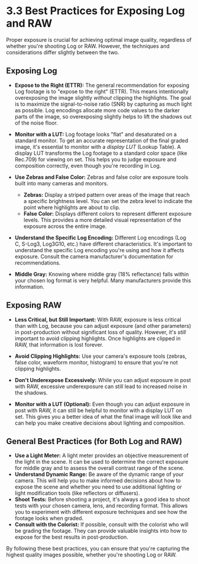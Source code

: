 # 3.3 Best Practices for Exposing Log and RAW

Proper exposure is crucial for achieving optimal image quality, regardless of whether you're shooting Log or RAW. However, the techniques and considerations differ slightly between the two.

## Exposing Log

*   **Expose to the Right (ETTR):**  The general recommendation for exposing Log footage is to "expose to the right" (ETTR). This means intentionally overexposing the image slightly *without* clipping the highlights.  The goal is to maximize the signal-to-noise ratio (SNR) by capturing as much light as possible. Log encodings allocate more code values to the darker parts of the image, so overexposing slightly helps to lift the shadows out of the noise floor.

*   **Monitor with a LUT:**  Log footage looks "flat" and desaturated on a standard monitor.  To get an accurate representation of the final graded image, it's essential to monitor with a *display LUT* (Lookup Table).  A display LUT transforms the Log footage to a standard color space (like Rec.709) for viewing on set. This helps you to judge exposure and composition correctly, even though you're recording in Log.

*   **Use Zebras and False Color:**  Zebras and false color are exposure tools built into many cameras and monitors.
    *   **Zebras:**  Display a striped pattern over areas of the image that reach a specific brightness level.  You can set the zebra level to indicate the point where highlights are about to clip.
    *   **False Color:**  Displays different colors to represent different exposure levels. This provides a more detailed visual representation of the exposure across the entire image.

*   **Understand the Specific Log Encoding:**  Different Log encodings (Log C, S-Log3, Log3G10, etc.) have different characteristics.  It's important to understand the specific Log encoding you're using and how it affects exposure.  Consult the camera manufacturer's documentation for recommendations.

* **Middle Gray:** Knowing where middle gray (18% reflectance) falls within your chosen log format is very helpful. Many manufacturers provide this information.

## Exposing RAW

*   **Less Critical, but Still Important:**  With RAW, exposure is less critical than with Log, because you can adjust exposure (and other parameters) in post-production without significant loss of quality. However, it's *still* important to avoid clipping highlights.  Once highlights are clipped in RAW, that information is lost forever.

*   **Avoid Clipping Highlights:**  Use your camera's exposure tools (zebras, false color, waveform monitor, histogram) to ensure that you're not clipping highlights.

*   **Don't Underexpose Excessively:** While you can adjust exposure in post with RAW, excessive underexposure can still lead to increased noise in the shadows.

*   **Monitor with a LUT (Optional):**  Even though you can adjust exposure in post with RAW, it can still be helpful to monitor with a display LUT on set. This gives you a better idea of what the final image will look like and can help you make creative decisions about lighting and composition.

## General Best Practices (for Both Log and RAW)

*   **Use a Light Meter:**  A light meter provides an objective measurement of the light in the scene.  It can be used to determine the correct exposure for middle gray and to assess the overall contrast range of the scene.
*   **Understand Dynamic Range:**  Be aware of the dynamic range of your camera.  This will help you to make informed decisions about how to expose the scene and whether you need to use additional lighting or light modification tools (like reflectors or diffusers).
*   **Shoot Tests:**  Before shooting a project, it's always a good idea to shoot tests with your chosen camera, lens, and recording format.  This allows you to experiment with different exposure techniques and see how the footage looks when graded.
* **Consult with the Colorist:** If possible, consult with the colorist who will be grading the footage. They can provide valuable insights into how to expose for the best results in post-production.

By following these best practices, you can ensure that you're capturing the highest quality images possible, whether you're shooting Log or RAW.
